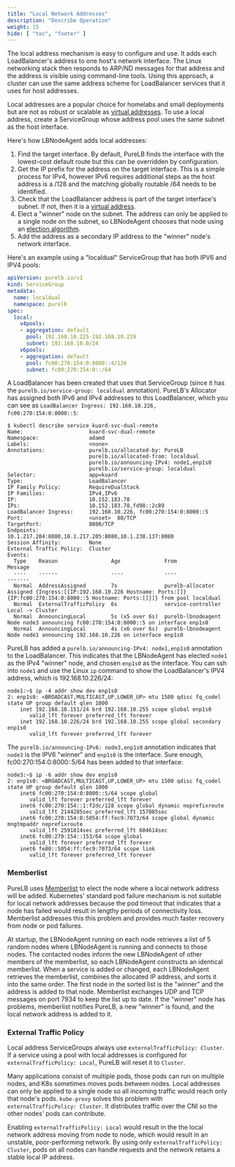 ```yaml
---
title: "Local Network Addresses"
description: "Describe Operation"
weight: 15
hide: [ "toc", "footer" ]
---
```

The local address mechanism is easy to configure and use. It adds each LoadBalancer's address to one host's network interface. The Linux networking stack then responds to ARP/ND messages for that address and the address is visible using command-line tools. Using this approach, a cluster can use the same address scheme for LoadBalancer services that it uses for host addresses.

Local addresses are a popular choice for homelabs and small deployments but are not as robust or scalable as [virtual addresses](/purelb/how_it_works/virtint/). To use a local address, create a ServiceGroup whose address pool uses the same subnet as the host interface.

Here's how LBNodeAgent adds local addresses:

1. Find the target interface.  By default, PureLB finds the interface with the lowest-cost default route but this can be overridden by configuration.
1. Get the IP prefix for the address on the target interface.  This is a simple process for IPv4, however IPv6 requires additional steps as the host address is a /128 and the matching globally routable /64 needs to be identified.
1. Check that the LoadBalancer address is part of the target interface's subnet.  If not, then it is a [virtual address](/purelb/how_it_works/virtint/).
1. Elect a "winner" node on the subnet. The address can only be applied to a single node on the subnet, so LBNodeAgent chooses that node using an [election algorithm](#memberlist).
1. Add the address as a secondary IP address to the "winner" node's network interface.

Here's an example using a "localdual" ServiceGroup that has both IPV6 and IPV4 pools:

```yaml
apiVersion: purelb.io/v1
kind: ServiceGroup
metadata:
  name: localdual
  namespace: purelb
spec:
  local:
    v4pools:
    - aggregation: default
      pool: 192.168.10.225-192.168.10.229
      subnet: 192.168.10.0/24
    v6pools:
    - aggregation: default
      pool: fc00:270:154:0:8000::4/126
      subnet: fc00:270:154:0::/64
```

A LoadBalancer has been created that uses that ServiceGroup (since it has the `purelb.io/service-group: localdual` annotation). PureLB's Allocator has assigned both IPv6 and IPv4 addresses to this LoadBalancer, which you can see as `LoadBalancer Ingress: 192.168.10.226, fc00:270:154:0:8000::5`:
```plaintext
$ kubectl describe service kuard-svc-dual-remote
Name:                     kuard-svc-dual-remote
Namespace:                adamd
Labels:                   <none>
Annotations:              purelb.io/allocated-by: PureLB
                          purelb.io/allocated-from: localdual
                          purelb.io/announcing-IPv4: node1,enp1s0
                          purelb.io/service-group: localdual
Selector:                 app=kuard
Type:                     LoadBalancer
IP Family Policy:         RequireDualStack
IP Families:              IPv4,IPv6
IP:                       10.152.183.78
IPs:                      10.152.183.78,fd98::2c89
LoadBalancer Ingress:     192.168.10.226, fc00:270:154:0:8000::5
Port:                     <unset>  80/TCP
TargetPort:               8080/TCP
Endpoints:                10.1.217.204:8080,10.1.217.205:8080,10.1.238.137:8080
Session Affinity:         None
External Traffic Policy:  Cluster
Events:
  Type    Reason                 Age              From                Message
  ----    ------                 ----             ----                -------
  Normal  AddressAssigned        7s               purelb-allocator    Assigned {Ingress:[{IP:192.168.10.226 Hostname: Ports:[]} {IP:fc00:270:154:0:8000::5 Hostname: Ports:[]}]} from pool localdual
  Normal  ExternalTrafficPolicy  6s               service-controller  Local -> Cluster
  Normal  AnnouncingLocal        5s (x5 over 6s)  purelb-lbnodeagent  Node node3 announcing fc00:270:154:0:8000::5 on interface enp1s0
  Normal  AnnouncingLocal        4s (x6 over 6s)  purelb-lbnodeagent  Node node1 announcing 192.168.10.226 on interface enp1s0
```
PureLB has added a `purelb.io/announcing-IPv4: node1,enp1s0` annotation to the LoadBalancer. This indicates that the LBNodeAgent has elected `node1` as the IPv4 "winner" node, and chosen `enp1s0` as the interface. You can ssh into `node1` and use the Linux `ip` command to show the LoadBalancer's IPV4 address, which is 192.168.10.226/24:
```plaintext
node1:~$ ip -4 addr show dev enp1s0
2: enp1s0: <BROADCAST,MULTICAST,UP,LOWER_UP> mtu 1500 qdisc fq_codel state UP group default qlen 1000
    inet 192.168.10.151/24 brd 192.168.10.255 scope global enp1s0
       valid_lft forever preferred_lft forever
    inet 192.168.10.226/24 brd 192.168.10.255 scope global secondary enp1s0
       valid_lft forever preferred_lft forever
```
The `purelb.io/announcing-IPv6: node3,enp1s0` annotation indicates that `node3` is the IPV6 "winner" and `enp1s0` is the interface. Sure enough, fc00:270:154:0:8000::5/64 has been added to that interface:
```plaintext
node3:~$ ip -6 addr show dev enp1s0
2: enp1s0: <BROADCAST,MULTICAST,UP,LOWER_UP> mtu 1500 qdisc fq_codel state UP group default qlen 1000
    inet6 fc00:270:154:0:8000::5/64 scope global
       valid_lft forever preferred_lft forever
    inet6 fc00:270:154::1:f2dc/128 scope global dynamic noprefixroute
       valid_lft 2144285sec preferred_lft 157085sec
    inet6 fc00:270:154:0:5054:ff:fec9:7073/64 scope global dynamic mngtmpaddr noprefixroute
       valid_lft 2591814sec preferred_lft 604614sec
    inet6 fc00:270:154::153/64 scope global
       valid_lft forever preferred_lft forever
    inet6 fe80::5054:ff:fec9:7073/64 scope link
       valid_lft forever preferred_lft forever
```

### Memberlist
PureLB uses [Memberlist](https://github.com/hashicorp/memberlist) to elect the node where a local network address will be added. Kubernetes' standard pod failure mechanism is not suitable for local network addresses because the pod timeout that indicates that a node has failed would result in lengthy periods of connectivity loss. Memberlist addresses this this problem and provides much faster recovery from node or pod failures.

At startup, the LBNodeAgent running on each node retrieves a list of 5 random nodes where LBNodeAgent is running and connects to those nodes.  The contacted nodes inform the new LBNodeAgent of other members of the memberlist, so each LBNodeAgent constructs an identical memberlist. When a service is added or changed, each LBNodeAgent retrieves the memberlist, combines the allocated IP address, and sorts it into the same order.  The first node in the sorted list is the "winner" and the address is added to that node.  Memberlist exchanges UDP and TCP messages on port 7934 to keep the list up to date. If the "winner" node has problems, memberlist notifies PureLB, a new "winner" is found, and the local network address is added to it.

### External Traffic Policy
Local address ServiceGroups always use `externalTrafficPolicy: Cluster`.  If a service using a pool with local addresses is configured for `externalTrafficPolicy: Local`, PureLB will reset it to `Cluster`.

Many applications consist of multiple pods, those pods can run on multiple nodes, and K8s sometimes moves pods between nodes. Local addresses can only be applied to a single node so all incoming traffic would reach only that node's pods. `kube-proxy` solves this problem with `externalTrafficPolicy: Cluster`. It distributes traffic over the CNI so the other nodes' pods can contribute.

Enabling `externalTrafficPolicy: Local` would result in the the local network address moving from node to node, which would result in an unstable, poor-performing network.  By using only `externalTrafficPolicy: Cluster`, pods on all nodes can handle requests and the network retains a stable local IP address.
